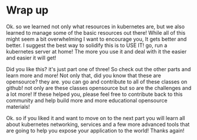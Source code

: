# Wrap up

Ok. so we learned not only what resources in kubernetes are, but we also learned to manage some of the basic resources out there! While all of this might seem a bit overwhelming I want to encourage you, It gets better and better. I suggest the best way to solidify this is to USE IT! go, run a kubernetes server at home! The more you use it and deal with it the easier and easier it will get!

Did you like this? it's just part one of three! So check out the other parts and learn more and more! Not only that, did you know that these are opensource? they are. you can go and contribute to all of these classes on github! not only are these classes opensource but so are the challenges and a lot more! If these helped you, please feel free to contribute back to this community and help build more and more educational opensource materials!

Ok. so if you liked it and want to move on to the next part you will learn all about kubernetes networking, services and a few more advanced tools that are going to help you expose your application to the world! Thanks again!